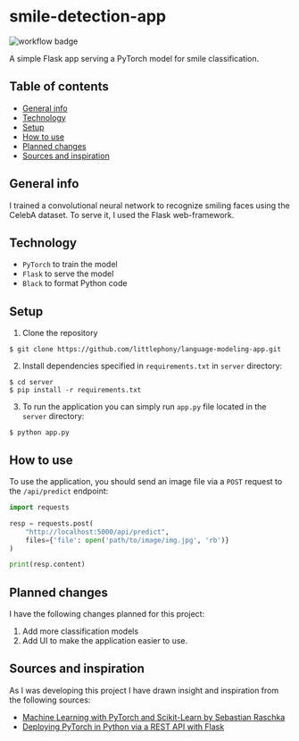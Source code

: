 # smile-detection-app

![workflow badge](https://github.com/littlephony/smile-detection-app/actions/workflows/build.yml/badge.svg)

A simple Flask app serving a PyTorch model for smile classification.

## Table of contents

* [General info](#general-info)
* [Technology](#technology)
* [Setup](#setup)
* [How to use](#how-to-use)
* [Planned changes](#planned-changes)
* [Sources and inspiration](#sources-and-inspiration)

## General info

I trained a convolutional neural network to recognize smiling faces using the CelebA dataset. To serve it, I used the Flask web-framework.

## Technology

- `PyTorch` to train the model
- `Flask` to serve the model
- `Black` to format Python code

## Setup

1. Clone the repository

  ```
  $ git clone https://github.com/littlephony/language-modeling-app.git
  ```

2. Install dependencies specified in `requirements.txt` in `server` directory:

  ```
  $ cd server
  $ pip install -r requirements.txt
  ```

3. To run the application you can simply run `app.py` file located in the `server` directory:

  ```
  $ python app.py
  ```
  
## How to use

To use the application, you should send an image file via a `POST` request to the `/api/predict` endpoint:

```Python
import requests

resp = requests.post(
    "http://localhost:5000/api/predict",
    files={'file': open('path/to/image/img.jpg', 'rb')}
)

print(resp.content)
```

## Planned changes

I have the following changes planned for this project:

1. Add more classification models 
2. Add UI to make the application easier to use.

## Sources and inspiration

As I was developing this project I have drawn insight and inspiration from the following sources:

- [Machine Learning with PyTorch and Scikit-Learn by Sebastian Raschka](https://www.packtpub.com/product/machine-learning-with-pytorch-and-scikit-learn/9781801819312#_ga=2.34450529.1118007180.1679687705-725254805.1672444559)
- [Deploying PyTorch in Python via a REST API with Flask](https://pytorch.org/tutorials/intermediate/flask_rest_api_tutorial.html)
